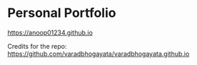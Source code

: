 # Personal Portfolio 
https://anoop01234.github.io

Credits for the repo: https://github.com/varadbhogayata/varadbhogayata.github.io
